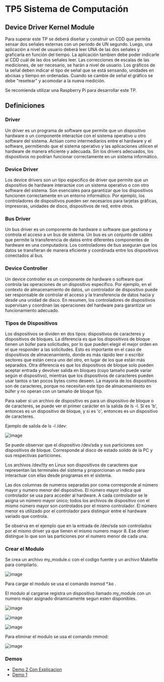 # TP5 Sistema de Computación
## Device Driver Kernel Module
Para superar este TP se deberá diseñar y construir un CDD que permita sensar dos señales externas con un periodo de UN segundo. Luego, una aplicación a nivel de usuario deberá leer UNA de las dos señales y graficarla en función del tiempo. La aplicación tambien debe poder indicarle al CDD cuál de las dos señales leer. Las correcciones de escalas de las mediciones, de ser necesario, se harán a nivel de usuario. Los gráficos de la señal deben indicar el tipo de señal que se está sensando, unidades en abcisas y tiempo en ordenadas. Cuando se cambie de señal el gráfico se debe "resetear" y acomodar a la nueva medición.

Se recomienda utilizar una Raspberry Pi para desarrollar este TP.

## Definiciones
### Driver
Un driver es un programa de software que permite que un dispositivo hardware o un componente interactúe con el sistema operativo u otro software del sistema. Actúan como intermediarios entre el hardware y el software, permitiendo que el sistema operativo y las aplicaciones utilicen el hardware de manera eficiente y adecuada. Sin los drivers adecuados, los dispositivos no podrían funcionar correctamente en un sistema informático.

### Device Driver
Los device drivers son un tipo específico de driver que permite que un dispositivo de hardware interactúe con un sistema operativo o con otro software del sistema. Son esenciales para garantizar que los dispositivos funcionen correctamente en un entorno informático. Por ejemplo, los controladores de dispositivos pueden ser necesarios para tarjetas gráficas, impresoras, unidades de disco, dispositivos de red, entre otros.

### Bus Driver
Un bus driver es un componente de hardware o software que gestiona y controla el acceso a un bus de sistema. Un bus es un conjunto de cables que permite la transferencia de datos entre diferentes componentes de hardware en una computadora. Los controladores de bus aseguran que los datos se transfieran de manera eficiente y coordinada entre los dispositivos conectados al bus.

### Device Controller
 Un device controller es un componente de hardware o software que controla las operaciones de un dispositivo específico. Por ejemplo, en el contexto de almacenamiento de datos, un controlador de dispositivo puede ser responsable de controlar el acceso y la transferencia de datos hacia y desde una unidad de disco. En resumen, los controladores de dispositivos supervisan y coordinan las operaciones del hardware para garantizar un funcionamiento adecuado.

### Tipos de Dispositivos
Los dispositivos se dividen en dos tipos: dispositivos de caracteres y dispositivos de bloques. La diferencia es que los dispositivos de bloque tienen un búfer para solicitudes, por lo que pueden elegir el mejor orden en el que responder a las solicitudes. Esto es importante en el caso de dispositivos de almacenamiento, donde es más rápido leer o escribir sectores que están cerca uno del otro, en lugar de los que están más separados. Otra diferencia es que los dispositivos de bloque solo pueden aceptar entrada y devolver salida en bloques (cuyo tamaño puede variar según el dispositivo), mientras que los dispositivos de caracteres pueden usar tantos o tan pocos bytes como deseen. La mayoría de los dispositivos son de caracteres, porque no necesitan este tipo de almacenamiento en búfer y no operan con un tamaño de bloque fijo.

Para saber si un archivo de dispositivo es para un dispositivo de bloque o de caracteres, se puede ver el primer carácter en la salida de ls -l. Si es 'b', entonces es un dispositivo de bloque, y si es 'c', entonces es un dispositivo de caracteres.

Ejemplo de salida de ls -l /dev:

![image](https://github.com/marcosraimondi1/tp4-siscom/assets/69517496/fa90e6b8-e231-4721-a088-5dac381bac02)

Se puede observar que el dispositivo /dev/sda y sus particiones son dispositivos de bloque. Corresponde al disco de estado solido de la PC y sus respectivas particiones.

Los archivos /dev/tty en Linux son dispositivos de caracteres que representan las terminales del sistema y proporcionan un medio para interactuar con ellas desde programas en el sistema.

Las dos columnas de numeros separadas por coma corresponde al número mayor y numero menor del dispositivo. El número mayor indica qué controlador se usa para acceder al hardware. A cada controlador se le asigna un número mayor único; todos los archivos de dispositivo con el mismo número mayor son controlados por el mismo controlador. El número menor es utilizado por el controlador para distinguir entre el hardware variado que controla. 

Se observa en el ejemplo que en la entrada de /dev/sda son controlados por el mismo driver ya que tienen el mismo numero mayor 8. Ese driver distingue lo que son las particiones por el numero menor de cada una.

### Crear el Modulo
Se crea un archivo my_module.c con el codigo fuente y un archivo Makefile para compilarlo.

![image](https://github.com/marcosraimondi1/tp5-siscom/assets/69517496/6b1555b4-c5b5-4a5f-ade8-c8978d2cd83f)

Para cargar el modulo se usa el comando insmod *.ko .

El modulo al cargarse registra un dispositivo llamado my_module con un numero major asignado dinamicamente segun esten disponibles.

![image](https://github.com/marcosraimondi1/tp5-siscom/assets/69517496/65dc6101-45a2-4399-8cec-c996c5ae7198)

![image](https://github.com/marcosraimondi1/tp5-siscom/assets/69517496/c45f844e-5e8e-48cd-bdc1-0f53bd947e5c)

![image](https://github.com/marcosraimondi1/tp5-siscom/assets/69517496/459a07f8-9439-4cdd-ba94-a1d6a8e46416)

Para eliminar el modulo se usa el comando rmmod:

![image](https://github.com/marcosraimondi1/tp5-siscom/assets/69517496/318eb8b0-b089-463f-b347-ce42893ccfe3)

### Demos
- [Demo 2 Con Explicacion](https://drive.google.com/file/d/1pB57ipW9DzwsvEO1VDaYb4qELzmfnMeI/view?usp=sharing)
- [Demo 1](https://drive.google.com/file/d/1dYLAVaglvw03ymg3qfwNMQR9RRIIWmg3/view?usp=sharing)


